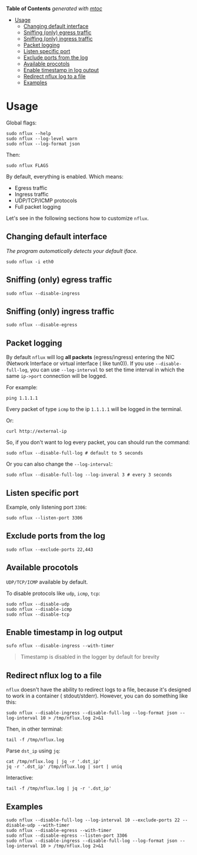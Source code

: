 <!-- START OF TOC !DO NOT EDIT THIS CONTENT MANUALLY-->
**Table of Contents**  *generated with [mtoc](https://github.com/containerscrew/mtoc)*
- [Usage](#usage)
  - [Changing default interface](#changing-default-interface)
  - [Sniffing (only) egress traffic](#sniffing-only-egress-traffic)
  - [Sniffing (only) ingress traffic](#sniffing-only-ingress-traffic)
  - [Packet logging](#packet-logging)
  - [Listen specific port](#listen-specific-port)
  - [Exclude ports from the log](#exclude-ports-from-the-log)
  - [Available procotols](#available-procotols)
  - [Enable timestamp in log output](#enable-timestamp-in-log-output)
  - [Redirect nflux log to a file](#redirect-nflux-log-to-a-file)
  - [Examples](#examples)
<!-- END OF TOC -->

# Usage

Global flags:

```shell
sudo nflux --help
sudo nflux --log-level warn
sudo nflux --log-format json
```

Then:

```shell
sudo nflux FLAGS
```

By default, everything is enabled. Which means:

- Egress traffic
- Ingress traffic
- UDP/TCP/ICMP protocols
- Full packet logging

Let's see in the following sections how to customize `nflux`.

## Changing default interface

_The program automatically detects your default iface._

```shell
sudo nflux -i eth0
```

## Sniffing (only) egress traffic

```shell
sudo nflux --disable-ingress
```

## Sniffing (only) ingress traffic

```shell
sudo nflux --disable-egress
```

## Packet logging

By default `nflux` will log **all packets** (egress/ingress) entering the NIC (Network Interface or virtual interface (
like tun0)). If you use `--disable-full-log`, you can use `--log-interval` to set the time interval in which the same
`ip->port` connection will be logged.

For example:

```shell
ping 1.1.1.1
```

Every packet of type `icmp` to the ip `1.1.1.1` will be logged in the terminal.

Or:

```shell
curl http://external-ip
```

So, if you don't want to log every packet, you can should run the command:

```shell
sudo nflux --disable-full-log # default to 5 seconds
```

Or you can also change the `--log-interval`:

```shell
sudo nflux --disable-full-log --log-inveral 3 # every 3 seconds
```

## Listen specific port

Example, only listening port `3306`:

```shell
sudo nflux --listen-port 3306
```

## Exclude ports from the log

```shell
sudo nflux --exclude-ports 22,443
```

## Available procotols

`UDP/TCP/ICMP` available by default.

To disable protocols like `udp`, `icmp`, `tcp`:

```shell
sudo nflux --disable-udp
sudo nflux --disable-icmp
sudo nflux --disable-tcp
```

## Enable timestamp in log output

```shell
sufo nflux --disable-ingress --with-timer
```

> Timestamp is disabled in the logger by default for brevity

## Redirect nflux log to a file

`nflux` doesn't have the ability to redirect logs to a file, because it's designed to work in a container (
stdout/stderr). However, you can do something like this:

```shell
sudo nflux --disable-ingress --disable-full-log --log-format json --log-interval 10 > /tmp/nflux.log 2>&1
```

Then, in other terminal:

```shell
tail -f /tmp/nflux.log
```

Parse `dst_ip` using `jq`:

```shell
cat /tmp/nflux.log | jq -r '.dst_ip'
jq -r '.dst_ip' /tmp/nflux.log | sort | uniq
```

Interactive:

```shell
tail -f /tmp/nflux.log | jq -r '.dst_ip'
```

## Examples

```shell
sudo nflux --disable-full-log --log-interval 10 --exclude-ports 22 --disable-udp --with-timer
sudo nflux --disable-egress --with-timer
sudo nflux --disable-egress --listen-port 3306
sudo nflux --disable-ingress --disable-full-log --log-format json --log-interval 10 > /tmp/nflux.log 2>&1
```
